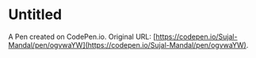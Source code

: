 # Untitled

A Pen created on CodePen.io. Original URL: [https://codepen.io/Sujal-Mandal/pen/ogvwaYW](https://codepen.io/Sujal-Mandal/pen/ogvwaYW).

